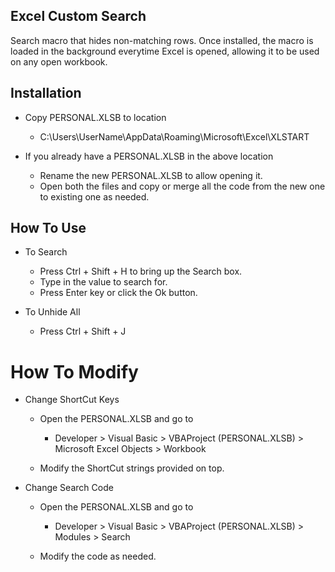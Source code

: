 ## Excel Custom Search

Search macro that hides non-matching rows. Once installed, the macro is loaded in the background everytime Excel is opened, allowing it to be used on any open workbook. 

## Installation

* Copy PERSONAL.XLSB to location
	* C:\Users\UserName\AppData\Roaming\Microsoft\Excel\XLSTART

* If you already have a PERSONAL.XLSB in the above location
	* Rename the new PERSONAL.XLSB to allow opening it.
	* Open both the files and copy or merge all the code from the new one to existing one as needed.

## How To Use

* To Search
	* Press Ctrl + Shift + H to bring up the Search box.
	* Type in the value to search for.
	* Press Enter key or click the Ok button.

* To Unhide All
	* Press Ctrl + Shift + J

# How To Modify

* Change ShortCut Keys
	* Open the PERSONAL.XLSB and go to
		* Developer > Visual Basic > VBAProject (PERSONAL.XLSB) > Microsoft Excel Objects > Workbook
	
	* Modify the ShortCut strings provided on top.


* Change Search Code
	* Open the PERSONAL.XLSB and go to
		* Developer > Visual Basic > VBAProject (PERSONAL.XLSB) > Modules > Search

	* Modify the code as needed.
